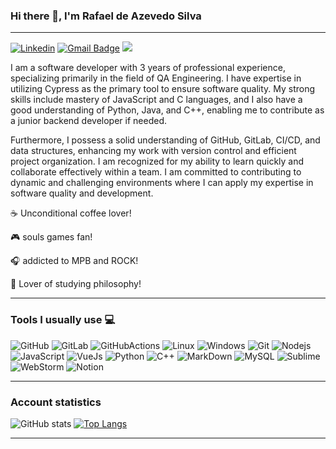 ### Hi there 👋, I'm Rafael de Azevedo Silva
--- 
[![Linkedin](https://img.shields.io/badge/-LinkedIn-222222?style=flat-square&logo=Linkedin&logoColor=white&link=https://www.linkedin.com/in/rafael-de-azevedo-silva-1871b3174/)](https://www.linkedin.com/in/rafael-de-azevedo-silva-1871b3174/)
[![Gmail Badge](https://img.shields.io/badge/-email-c14438?style=flat&logo=Gmail&logoColor=white&link=mailto:silva_rafael@id.uff.br)](mailto:silva_rafael@id.uff.br)
<a href="https://github.com/TR-Rafael">
  <img src="https://komarev.com/ghpvc/?username=TR-Rafael&style=flat-square" />
</a>

I am a software developer with 3 years of professional experience, specializing primarily in the field of QA Engineering. I have expertise in utilizing Cypress as the primary tool to ensure software quality. My strong skills include mastery of JavaScript and C languages, and I also have a good understanding of Python, Java, and C++, enabling me to contribute as a junior backend developer if needed.

Furthermore, I possess a solid understanding of GitHub, GitLab, CI/CD, and data structures, enhancing my work with version control and efficient project organization. I am recognized for my ability to learn quickly and collaborate effectively within a team. I am committed to contributing to dynamic and challenging environments where I can apply my expertise in software quality and development.

:coffee: Unconditional coffee lover!

:video_game: souls games fan!

:headphones: addicted to MPB and ROCK!

:scroll: Lover of studying philosophy!


---
### Tools I usually use :computer:

![GitHub](https://img.shields.io/badge/GitHub-100000?style=for-the-badge&logo=github&logoColor=white)
![GitLab](https://img.shields.io/badge/GitLab-330F63?style=for-the-badge&logo=gitlab&logoColor=white)
![GitHubActions](https://img.shields.io/badge/GitHub_Actions-2088FF?style=for-the-badge&logo=github-actions&logoColor=white)
![Linux](https://img.shields.io/badge/Ubuntu-E95420?style=for-the-badge&logo=ubuntu&logoColor=white)
![Windows](https://img.shields.io/badge/Windows-0078D6?style=for-the-badge&logo=windows&logoColor=white)
![Git](https://img.shields.io/badge/GIT-E44C30?style=for-the-badge&logo=git&logoColor=white)
![Nodejs](https://img.shields.io/badge/Node.js-43853D?style=for-the-badge&logo=node.js&logoColor=white)
![JavaScript](https://img.shields.io/badge/JavaScript-323330?style=for-the-badge&logo=javascript&logoColor=F7DF1E)
![VueJs](https://img.shields.io/badge/Vue.js-35495E?style=for-the-badge&logo=vue.js&logoColor=4FC08D)
![Python](https://img.shields.io/badge/Python-14354C?style=for-the-badge&logo=python&logoColor=white)
![C++](https://img.shields.io/badge/C%2B%2B-00599C?style=for-the-badge&logo=c%2B%2B&logoColor=white)
![MarkDown](https://img.shields.io/badge/Markdown-000000?style=for-the-badge&logo=markdown&logoColor=white)
![MySQL](https://img.shields.io/badge/MySQL-00000F?style=for-the-badge&logo=mysql&logoColor=white)
![Sublime](https://img.shields.io/badge/sublime_text-%23575757.svg?&style=for-the-badge&logo=sublime-text&logoColor=important)
![WebStorm](https://img.shields.io/badge/WebStorm-000000?style=for-the-badge&logo=WebStorm&logoColor=white)
![Notion](https://img.shields.io/badge/Notion-000000?style=for-the-badge&logo=notion&logoColor=white)


---
### Account statistics

![GitHub stats](https://github-readme-stats.vercel.app/api?username=TR-Rafael&show_icons=true&line_height=21&show_icons=true&theme=dark)
[![Top Langs](https://github-readme-stats.vercel.app/api/top-langs/?username=TR-Rafael&layout=compact&line_height=21&show_icons=true&theme=dark)](https://github.com/PatrickfBraz/github-readme-stats)

---

